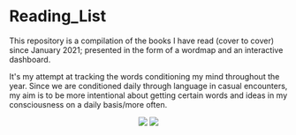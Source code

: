 # Reading_List

This repository is a compilation of the books I have read (cover to cover) since January 2021; presented in the form of a wordmap and an interactive dashboard.

It's my attempt at tracking the words conditioning my mind throughout the year. Since we are conditioned daily through language in casual encounters, my aim is to be more intentional about getting certain words and ideas in my consciousness on a daily basis/more often.

<p  align="center">
  <img  src="https://user-images.githubusercontent.com/92489108/232074755-e083785d-e0be-4aae-8e51-e9546e1ca92f.png" />
  
  <img  src="https://user-images.githubusercontent.com/92489108/233167390-b728c444-526e-427c-9fe6-912a323be5d0.png" />
</P>



